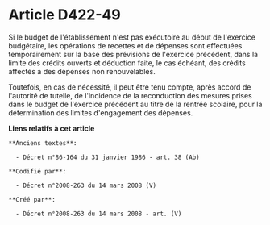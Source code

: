 # Article D422-49

Si le budget de l'établissement n'est pas exécutoire au début de l'exercice budgétaire, les opérations de recettes et de
dépenses sont effectuées temporairement sur la base des prévisions de l'exercice précédent, dans la limite des crédits
ouverts et déduction faite, le cas échéant, des crédits affectés à des dépenses non renouvelables.

Toutefois, en cas de nécessité, il peut être tenu compte, après accord de l'autorité de tutelle, de l'incidence de la
reconduction des mesures prises dans le budget de l'exercice précédent au titre de la rentrée scolaire, pour la détermination
des limites d'engagement des dépenses.

**Liens relatifs à cet article**

	**Anciens textes**:

	  - Décret n°86-164 du 31 janvier 1986 - art. 38 (Ab)

	**Codifié par**:

	  - Décret n°2008-263 du 14 mars 2008 (V)

	**Créé par**:

	  - Décret n°2008-263 du 14 mars 2008 - art. (V)
